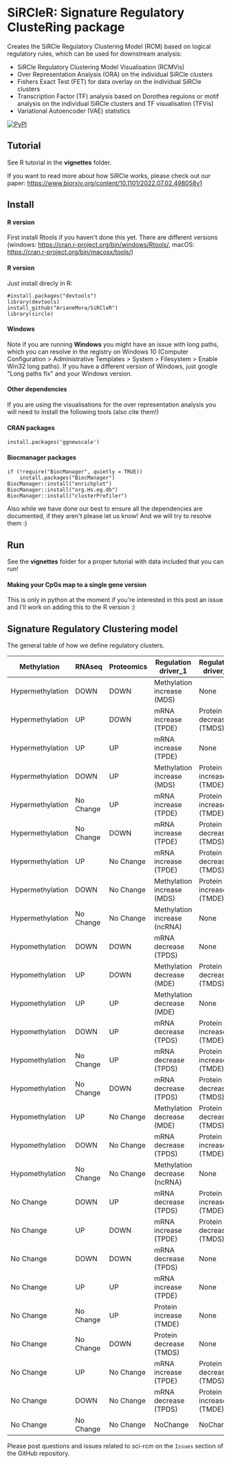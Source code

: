 # SiRCleR: Signature Regulatory ClusteRing package
Creates the SiRCle Regulatory Clustering Model (RCM) based on logical regulatory rules, which can be used for downstream analysis:
* SiRCle Regulatory Clustering Model Visualisation (RCMVis)
* Over Representation Analysis (ORA) on the individual SiRCle clusters
* Fishers Exact Test (FET) for data overlay on the individual SiRCle clusters
* Transcription Factor (TF) analysis based on Dorothea regulons or motif analysis on the individual SiRCle clusters and TF visualisation (TFVis)
* Variational Autoencoder (VAE) statistics

[![PyPI](https://img.shields.io/pypi/v/scircm)](https://pypi.org/project/scircm/)


## Tutorial

See R tutorial in the **vignettes** folder.

If you want to read more about how SiRCle works, please check out our paper: https://www.biorxiv.org/content/10.1101/2022.07.02.498058v1 

## Install

#### R version
First install Rtools if you haven't done this yet. There are different versions (windows: https://cran.r-project.org/bin/windows/Rtools/, macOS: https://cran.r-project.org/bin/macosx/tools/)

#### R version

Just install direcly in R:

```
#install.packages("devtools")
library(devtools)
install_github("ArianeMora/SiRCleR")
library(sircle)
```
#### Windows 
Note if you are running **Windows** you might have an issue with long paths, which you can resolve in the registry on Windows 10 (Computer Configuration > Administrative Templates > System > Filesystem > Enable Win32 long paths). If you have a different version of Windows, just google "Long paths fix" and your Windows version.

#### Other dependencies 

If you are using the visualisations for the over representation analysis you will need to install the following tools (also cite them!)

#### CRAN packages
```
install.packages('ggnewscale')

```
#### Biocmanager packages
```
if (!require("BiocManager", quietly = TRUE))
    install.packages("BiocManager")
BiocManager::install("enrichplot")
BiocManager::install("org.Hs.eg.db")
BiocManager::install("clusterProfiler")
```

Also while we have done our best to ensure all the dependencies are documented, if they aren't please let us know! And we will try to resolve them :) 

## Run
See the **vignettes** folder for a proper tutorial with data included that you can run!

#### Making your CpGs map to a single gene version
This is only in python at the moment if you're interested in this post an issue and I'll work on adding this to the R version :) 

## Signature Regulatory Clustering model 

The general table of how we define regulatory clusters.

| Methylation      | RNAseq    | Proteomics | Regulation driver_1          | Regulation driver_2     | Regulation_Grouping1 | Regulation_Grouping2 | Regulation_Grouping3 |
|------------------|-----------|------------|------------------------------|-------------------------|----------------------|----------------------|----------------------|
| Hypermethylation | DOWN      | DOWN       | Methylation increase (MDS)   | None                    | MDS                  | MDS                  | MDS                  |
| Hypermethylation | UP        | DOWN       | mRNA increase (TPDE)         | Protein decrease (TMDS) | TPDE+TMDS            | TPDE+TMDS            | TMDS                 |
| Hypermethylation | UP        | UP         | mRNA increase (TPDE)         | None                    | TPDE                 | TPDE                 | TPDE                 |
| Hypermethylation | DOWN      | UP         | Methylation increase (MDS)   | Protein increase (TMDE) | MDS+TMDE             | TMDE                 | TMDE                 |
| Hypermethylation | No Change | UP         | mRNA increase (TPDE)         | Protein increase (TMDE) | TPDE+TMDE            | TMDE                 | TMDE                 |
| Hypermethylation | No Change | DOWN       | mRNA increase (TPDE)         | Protein decrease (TMDS) | TPDE+TMDS            | TMDS                 | TMDS                 |
| Hypermethylation | UP        | No Change  | mRNA increase (TPDE)         | Protein decrease (TMDS) | TPDE+TMDS            | TPDE+TMDS            | TMDS                 |
| Hypermethylation | DOWN      | No Change  | Methylation increase (MDS)   | Protein increase (TMDE) | MDS+TMDE             | MDS+TMDE             | TMDE                 |
| Hypermethylation | No Change | No Change  | Methylation increase (ncRNA) | None                    | MDS-ncRNA            | MDS_ncRNA            | MDS_ncRNA            |
| Hypomethylation  | DOWN      | DOWN       | mRNA decrease (TPDS)         | None                    | TPDS                 | TPDS                 | TPDS                 |
| Hypomethylation  | UP        | DOWN       | Methylation decrease (MDE)   | Protein decrease (TMDS) | MDE+TMDS             | TMDS                 | TMDS                 |
| Hypomethylation  | UP        | UP         | Methylation decrease (MDE)   | None                    | MDE                  | MDE                  | MDE                  |
| Hypomethylation  | DOWN      | UP         | mRNA decrease (TPDS)         | Protein increase (TMDE) | TPDS+TMDE            | TPDS+TMDE            | TMDE                 |
| Hypomethylation  | No Change | UP         | mRNA decrease (TPDS)         | Protein increase (TMDE) | TPDS+TMDE            | TMDE                 | TMDE                 |
| Hypomethylation  | No Change | DOWN       | mRNA decrease (TPDS)         | Protein decrease (TMDS) | TPDS+TMDS            | TMDS                 | TMDS                 |
| Hypomethylation  | UP        | No Change  | Methylation decrease (MDE)   | Protein decrease (TMDS) | MDE+TMDS             | MDE+TMDS             | TMDS                 |
| Hypomethylation  | DOWN      | No Change  | mRNA decrease (TPDS)         | Protein increase (TMDE) | TPDS+TMDE            | TPDS+TMDE            | TMDE                 |
| Hypomethylation  | No Change | No Change  | Methylation decrease (ncRNA) | None                    | MDE+ncRNA            | MDE_ncRNA            | MDE_ncRNA            |
| No Change        | DOWN      | UP         | mRNA decrease (TPDS)         | Protein increase (TMDE) | TPDS+TMDE            | TPDS+TMDE            | TMDE                 |
| No Change        | UP        | DOWN       | mRNA increase (TPDE)         | Protein decrease (TMDS) | TPDE+TMDS            | TPDE+TMDS            | TMDS                 |
| No Change        | DOWN      | DOWN       | mRNA decrease (TPDS)         | None                    | TPDS                 | TPDS                 | TPDS                 |
| No Change        | UP        | UP         | mRNA increase (TPDE)         | None                    | TPDE                 | TPDE                 | TPDE                 |
| No Change        | No Change | UP         | Protein increase (TMDE)      | None                    | TMDE                 | TMDE                 | TMDE                 |
| No Change        | No Change | DOWN       | Protein decrease (TMDS)      | None                    | TMDS                 | TMDS                 | TMDS                 |
| No Change        | UP        | No Change  | mRNA increase (TPDE)         | Protein decrease (TMDS) | TPDE+TMDS            | TPDE+TMDS            | TMDS                 |
| No Change        | DOWN      | No Change  | mRNA decrease (TPDS)         | Protein increase (TMDE) | TPDS+TMDE            | TPDS+TMDE            | TMDE                 |
| No Change        | No Change | No Change  | NoChange                     | NoChange                | NoChange             | NoChange             | NoChange             |

Please post questions and issues related to sci-rcm on the `Issues`  section of the GitHub repository.



